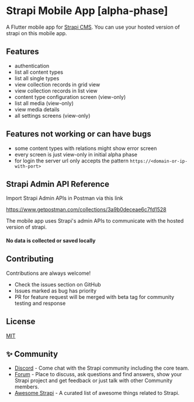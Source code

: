 # Strapi Mobile App [alpha-phase]

A Flutter mobile app for [Strapi CMS](https://strapi.io). You can use your hosted version of strapi on this mobile app.
## Features

- authentication
- list all content types
- list all single types
- view collection records in grid view
- view collection records in list view
- content type configuration screen (view-only)
- list all media (view-only)
- view media details
- all settings screens (view-only)
## Features not working or can have bugs

- some content types with relations might show error screen
- every screen is just view-only in initial alpha phase
- for login the server url only accepts the pattern `https://<domain-or-ip-with-port>`
## Strapi Admin API Reference

Import Strapi Admin APIs in Postman via this link

https://www.getpostman.com/collections/3a9b0deceae6c7fd1528

The mobile app uses Strapi's admin APIs to communicate with the hosted version of strapi.

#### No data is collected or saved locally
## Contributing

Contributions are always welcome!

- Check the issues section on GitHub
- Issues marked as bug has priority
- PR for feature request will be merged with beta tag for community testing and response
## License

[MIT](https://choosealicense.com/licenses/mit/)
## ✨ Community

- [Discord](https://discord.strapi.io) - Come chat with the Strapi community including the core team.
- [Forum](https://forum.strapi.io/) - Place to discuss, ask questions and find answers, show your Strapi project and get feedback or just talk with other Community members.
- [Awesome Strapi](https://github.com/strapi/awesome-strapi) - A curated list of awesome things related to Strapi.
